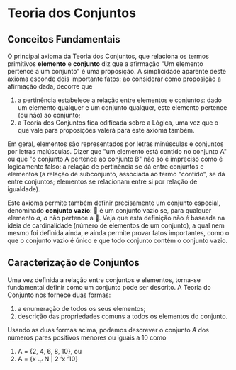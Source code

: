Teoria dos Conjuntos
====================

Conceitos Fundamentais
----------------------

O principal axioma da Teoria dos Conjuntos, que relaciona os termos primitivos **elemento** e
**conjunto** diz que a afirmação "Um elemento pertence a um conjunto" é uma proposição. A 
simplicidade aparente deste axioma esconde dois importante fatos: ao considerar como proposição
a afirmação dada, decorre que 

1. a pertinência estabelece a relação entre elementos e conjuntos: dado um elemento qualquer e
um conjunto qualquer, este elemento pertence (ou não) ao conjunto;
1. a Teoria dos Conjuntos fica edificada sobre a Lógica, uma vez que o que vale para proposições
valerá para este axioma também.

Em geral, elementos são representados por letras minúsculas e conjuntos por letras maiúsculas.
Dizer que "um elemento está contido no conjunto A" ou que "o conjunto A pertence ao conjunto B"
não só é impreciso como é logicamente falso: a relação de pertinência se dá entre conjuntos e
elementos (a relação de subconjunto, associada ao termo "contido", se dá entre conjuntos; 
elementos se relacionam entre si por relação de igualdade).

Este axioma permite também definir precisamente um conjunto especial, denominado **conjunto
vazio**: &#2205; é um conjunto vazio se, para qualquer elemento _a_, _a_ não pertence a 
&#2205;. Veja que esta definição não é baseada na ideia de cardinalidade (número de elementos
de um conjunto), a qual nem mesmo foi definida ainda, e ainda permite provar fatos importantes,
como o que o conjunto vazio é único e que todo conjunto contém o conjunto vazio.

Caracterização de Conjuntos
---------------------------

Uma vez definida a relação entre conjuntos e elementos, torna-se fundamental definir como um
conjunto pode ser descrito. A Teoria do Conjunto nos fornece duas formas:

1. a enumeração de todos os seus elementos;
1. descrição das propriedades comuns a todos os elementos do conjunto.

Usando as duas formas acima, podemos descrever o conjunto _A_ dos números pares positivos menores 
ou iguais a 10 como

1. A = {2, 4, 6, 8, 10}, ou
1. A = {x &#2208; N \| 2 &#2264; x &#2264; 10}

